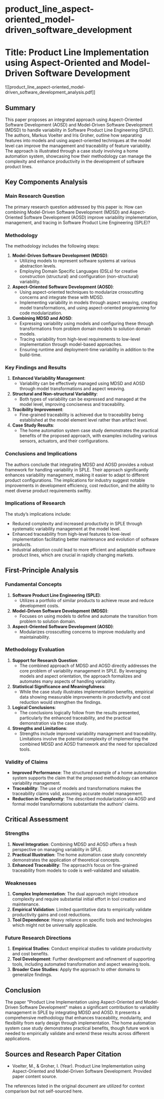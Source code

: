# product_line_aspect-oriented_model-driven_software_development

# Title: Product Line Implementation using Aspect-Oriented and Model-Driven Software Development
![[product_line_aspect-oriented_model-driven_software_development_analysis.pdf]]

## Summary

This paper proposes an integrated approach using Aspect-Oriented Software Development (AOSD) and Model-Driven Software Development (MDSD) to handle variability in Software Product Line Engineering (SPLE). The authors, Markus Voelter and Iris Groher, outline how separating features into models and using aspect-oriented techniques at the model level can improve the management and traceability of feature variability. The approach is illustrated through a case study involving a home automation system, showcasing how their methodology can manage the complexity and enhance productivity in the development of software product lines.

## Key Components Analysis

### Main Research Question

The primary research question addressed by this paper is: How can combining Model-Driven Software Development (MDSD) and Aspect-Oriented Software Development (AOSD) improve variability implementation, management, and tracing in Software Product Line Engineering (SPLE)?

### Methodology

The methodology includes the following steps:
1. **Model-Driven Software Development (MDSD)**:
   - Utilizing models to represent software systems at various abstraction levels.
   - Employing Domain Specific Languages (DSLs) for creative construction (structural) and configuration (non-structural) variability.
2. **Aspect-Oriented Software Development (AOSD)**:
   - Using aspect-oriented techniques to modularize crosscutting concerns and integrate these with MDSD.
   - Implementing variability in models through aspect weaving, creating model transformations, and using aspect-oriented programming for code modularization.
3. **Combining MDSD and AOSD**:
   - Expressing variability using models and configuring these through transformations from problem domain models to solution domain models.
   - Tracing variability from high-level requirements to low-level implementation through model-based approaches.
   - Ensuring runtime and deployment-time variability in addition to the build-time.

### Key Findings and Results

1. **Enhanced Variability Management**:
   - Variability can be effectively managed using MDSD and AOSD through model transformations and aspect weaving.
2. **Structural and Non-structural Variability**:
   - Both types of variability can be expressed and managed at the model level, improving conciseness and traceability.
3. **Tracibility Improvement**:
   - Fine-grained traceability is achieved due to traceability being established at the model element level rather than artifact level.
4. **Case Study Results**:
   - The home automation system case study demonstrates the practical benefits of the proposed approach, with examples including various sensors, actuators, and their configurations.

### Conclusions and Implications

The authors conclude that integrating MDSD and AOSD provides a robust framework for handling variability in SPLE. Their approach significantly enhances variability management, making it easier to adapt to different product configurations. The implications for industry suggest notable improvements in development efficiency, cost reduction, and the ability to meet diverse product requirements swiftly.

### Implications of Research

The study’s implications include:
- Reduced complexity and increased productivity in SPLE through systematic variability management at the model level.
- Enhanced traceability from high-level features to low-level implementation facilitating better maintenance and evolution of software products.
- Industrial adoption could lead to more efficient and adaptable software product lines, which are crucial in rapidly changing markets.

## First-Principle Analysis

### Fundamental Concepts

1. **Software Product Line Engineering (SPLE)**:
   - Utilizes a portfolio of similar products to achieve reuse and reduce development costs.
2. **Model-Driven Software Development (MDSD)**:
   - Focuses on using models to define and automate the transition from problem to solution domain.
3. **Aspect-Oriented Software Development (AOSD)**:
   - Modularizes crosscutting concerns to improve modularity and maintainability.
   
### Methodology Evaluation

1. **Support for Research Question**: 
   - The combined approach of MDSD and AOSD directly addresses the core problem of variability management in SPLE. By leveraging models and aspect orientation, the approach formalizes and automates many aspects of handling variability.
2. **Statistical Significance and Meaningfulness**: 
   - While the case study illustrates implementation benefits, empirical data showing measurable improvements in productivity and cost reduction would strengthen the findings.
3. **Logical Conclusions**:
   - The conclusions logically follow from the results presented, particularly the enhanced traceability, and the practical demonstration via the case study.
4. **Strengths and Limitations**:
   - Strengths include improved variability management and traceability. Limitations involve the potential complexity of implementing the combined MDSD and AOSD framework and the need for specialized tools.

### Validity of Claims

- **Improved Performance**: The structured example of a home automation system supports the claim that the proposed methodology can enhance variability management.
- **Traceability**: The use of models and transformations makes the traceability claims valid, assuming accurate model management.
- **Reduction in Complexity**: The described modularization via AOSD and formal model transformations substantiate the authors' claims.

## Critical Assessment

### Strengths

1. **Novel Integration**: Combining MDSD and AOSD offers a fresh perspective on managing variability in SPLE.
2. **Practical Illustration**: The home automation case study concretely demonstrates the application of theoretical concepts.
3. **Enhanced Traceability**: The approach’s focus on fine-grained traceability from models to code is well-validated and valuable.

### Weaknesses

1. **Complex Implementation**: The dual approach might introduce complexity and require substantial initial effort in tool creation and maintenance.
2. **Empirical Validation**: Limited quantitative data to empirically validate productivity gains and cost reductions.
3. **Tool Dependence**: Heavy reliance on specific tools and technologies which might not be universally applicable.

### Future Research Directions

1. **Empirical Studies**: Conduct empirical studies to validate productivity and cost benefits.
2. **Tool Development**: Further development and refinement of supporting tools, including automated transformation and aspect weaving tools.
3. **Broader Case Studies**: Apply the approach to other domains to generalize findings.

## Conclusion

The paper "Product Line Implementation using Aspect-Oriented and Model-Driven Software Development" makes a significant contribution to variability management in SPLE by integrating MDSD and AOSD. It presents a comprehensive methodology that enhances traceability, modularity, and flexibility from early design through implementation. The home automation system case study demonstrates practical benefits, though future work is needed to empirically validate and extend these results across different applications.

## Sources and Research Paper Citation
- Voelter, M., & Groher, I. (Year). Product Line Implementation using Aspect-Oriented and Model-Driven Software Development. Provided paper content source.

The references listed in the original document are utilized for context comparison but not self-sourced here.